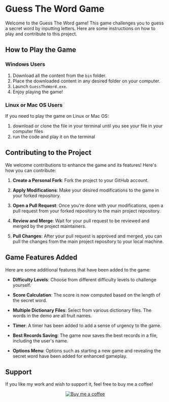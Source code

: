 # Guess The Word Game

Welcome to the Guess The Word game! This game challenges you to guess a secret word by inputting letters. Here are some instructions on how to play and contribute to this project.

## How to Play the Game

### Windows Users

1. Download all the content from the `bin` folder.
2. Place the downloaded content in any desired folder on your computer.
3. Launch `GuessTheWord.exe`.
4. Enjoy playing the game!

### Linux or Mac OS Users

If you need to play the game on Linux or Mac OS:
1. download or clone the file in your terminal until you see your file in your computer files
2. run the code and play it on the terminal

## Contributing to the Project

We welcome contributions to enhance the game and its features! Here's how you can contribute:

1. **Create a Personal Fork**: Fork the project to your GitHub account.

2. **Apply Modifications**: Make your desired modifications to the game in your forked repository.

3. **Open a Pull Request**: Once you're done with your modifications, open a pull request from your forked repository to the main project repository.

4. **Review and Merge**: Wait for your pull request to be reviewed and merged by the project maintainers.

5. **Pull Changes**: After your pull request is approved and merged, you can pull the changes from the main project repository to your local machine.

## Game Features Added

Here are some additional features that have been added to the game:

- **Difficulty Levels**: Choose from different difficulty levels to challenge yourself.
  
- **Score Calculation**: The score is now computed based on the length of the secret word.

- **Multiple Dictionary Files**: Select from various dictionary files. The words in the demo are all fruit names.

- **Timer**: A timer has been added to add a sense of urgency to the game.

- **Best Records Saving**: The game now saves the best records in a file, including the user's name.

- **Options Menu**: Options such as starting a new game and revealing the secret word have been added for enhanced gameplay.

Support
-------
If you like my work and wish to support it, feel free to buy me a coffee!

<p align="center">
  <a href="https://www.buymeacoffee.com/mohamadabb3">
    <img src="https://www.buymeacoffee.com/assets/img/custom_images/orange_img.png" alt="Buy me a coffee"/>
  </a>
</p>

